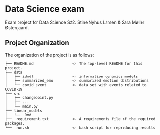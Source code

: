 # Data Science exam
Exam project for Data Science S22. Stine Nyhus Larsen &amp; Sara Møller Østergaard.

## Project Organization
The organization of the project is as follows:

```
├── README.md                  <- The top-level README for this project.
├── data     
│   ├── idmdl                  <- information dynamics models
│   ├── summarized_emo         <- summarized emotion distributions
│   └── covid_event            <- data set with events related to COVID-19
├── src                        
│   ├── changepoint.py
│   ├── ...
│   └── main.py
├── linear_models
│   └── .Rmd
├──  requirement.txt           <- A requirements file of the required packages.
└──  run.sh                    <- bash script for reproducing results
```
